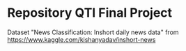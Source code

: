 # Repository QTI Final Project

Dataset "News Classification: Inshort daily news data"
from https://www.kaggle.com/kishanyadav/inshort-news
